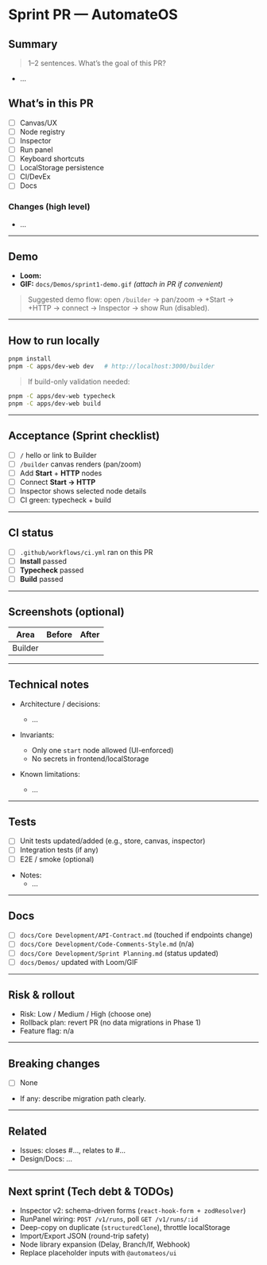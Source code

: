 # Sprint PR — AutomateOS

## Summary

> 1–2 sentences. What’s the goal of this PR?

- …

## What’s in this PR

- [ ] Canvas/UX
- [ ] Node registry
- [ ] Inspector
- [ ] Run panel
- [ ] Keyboard shortcuts
- [ ] LocalStorage persistence
- [ ] CI/DevEx
- [ ] Docs

### Changes (high level)

- …

---

## Demo

- **Loom:** <paste link>
- **GIF:** `docs/Demos/sprint1-demo.gif` _(attach in PR if convenient)_

> Suggested demo flow: open `/builder` → pan/zoom → +Start → +HTTP → connect → Inspector → show Run (disabled).

---

## How to run locally

```bash
pnpm install
pnpm -C apps/dev-web dev   # http://localhost:3000/builder
```

> If build-only validation needed:

```bash
pnpm -C apps/dev-web typecheck
pnpm -C apps/dev-web build
```

---

## Acceptance (Sprint checklist)

- [ ] `/` hello or link to Builder
- [ ] `/builder` canvas renders (pan/zoom)
- [ ] Add **Start** + **HTTP** nodes
- [ ] Connect **Start → HTTP**
- [ ] Inspector shows selected node details
- [ ] CI green: typecheck + build

---

## CI status

- [ ] `.github/workflows/ci.yml` ran on this PR
- [ ] **Install** passed
- [ ] **Typecheck** passed
- [ ] **Build** passed

---

## Screenshots (optional)

| Area    | Before | After |
| ------- | ------ | ----- |
| Builder |        |       |

---

## Technical notes

- Architecture / decisions:
  - …

- Invariants:
  - Only one `start` node allowed (UI-enforced)
  - No secrets in frontend/localStorage

- Known limitations:
  - …

---

## Tests

- [ ] Unit tests updated/added (e.g., store, canvas, inspector)
- [ ] Integration tests (if any)
- [ ] E2E / smoke (optional)
- Notes:
  - …

---

## Docs

- [ ] `docs/Core Development/API-Contract.md` (touched if endpoints change)
- [ ] `docs/Core Development/Code-Comments-Style.md` (n/a)
- [ ] `docs/Core Development/Sprint Planning.md` (status updated)
- [ ] `docs/Demos/` updated with Loom/GIF

---

## Risk & rollout

- Risk: Low / Medium / High (choose one)
- Rollback plan: revert PR (no data migrations in Phase 1)
- Feature flag: n/a

---

## Breaking changes

- [ ] None
- If any: describe migration path clearly.

---

## Related

- Issues: closes #…, relates to #…
- Design/Docs: …

---

## Next sprint (Tech debt & TODOs)

- Inspector v2: schema-driven forms (`react-hook-form + zodResolver`)
- RunPanel wiring: `POST /v1/runs`, poll `GET /v1/runs/:id`
- Deep-copy on duplicate (`structuredClone`), throttle localStorage
- Import/Export JSON (round-trip safety)
- Node library expansion (Delay, Branch/If, Webhook)
- Replace placeholder inputs with `@automateos/ui`
